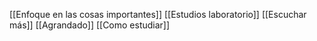 [[Enfoque en las cosas importantes]]
[[Estudios laboratorio]]
[[Escuchar más]]
[[Agrandado]]
[[Como estudiar]]


